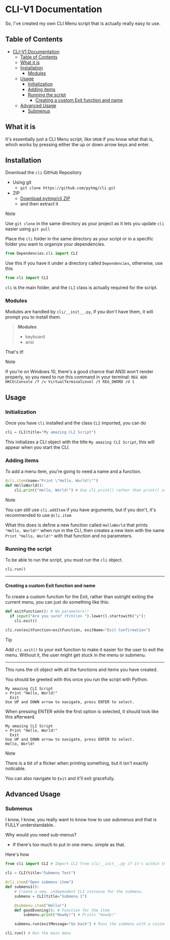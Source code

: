# CLI-V1 Documentation

So, I've created my own CLI Menu script that is actually really easy to use.

## Table of Contents
- [CLI-V1 Documentation](#cli-v1-documentation)
  - [Table of Contents](#table-of-contents)
  - [What it is](#what-it-is)
  - [Installation](#installation)
    - [Modules](#modules)
  - [Usage](#usage)
    - [Initialization](#initialization)
    - [Adding items](#adding-items)
    - [Running the script](#running-the-script)
      - [Creating a custom Exit function and name](#creating-a-custom-exit-function-and-name)
  - [Advanced Usage](#advanced-usage)
    - [Submenus](#submenus)

## What it is

It's essentially just a CLI Menu script, like `GRUB` if you know what that is, which works by pressing either the up or down arrow keys and enter.

## Installation

Download the `cli` GitHub Repository

- Using git
  - `git clone https://github.com/pytmg/cli.git`
- ZIP
  - [Download pytmg/cli ZIP](https://github.com/pytmg/cli/archive/refs/heads/v1.zip)
  - and then extract it
  
> [!NOTE]
> Use `git clone` in the same directory as your project as it lets you update `cli` easier using `git pull`

Place the `cli` folder in the same directory as your script or in a specific folder you want to organize your dependencies.

```python
from Dependencies.cli import CLI
```

Use this if you have it under a directory called `Dependencies`, otherwise, use this

```python
from cli import CLI
```

`cli` is the main folder, and the `CLI` class is actually required for the script.

### Modules

Modules are handled by `cli/__init__.py`, if you don't have them, it will prompt you to install them.

> **Modules**
> - keyboard
> - ansi

That's it!

> [!NOTE]
> If you're on Windows 10, there's a good chance that ANSI won't render properly, so you need to run this command in your terminal: `REG ADD HKCU\Console /f /v VirtualTerminalLevel /t REG_DWORD /d 1`

## Usage

### Initialization

Once you have `cli` installed and the class `CLI` imported, you can do

```python
cli = CLI(title="My amazing CLI Script")
```

This initializes a CLI object with the title `My amazing CLI Script`, this will appear when you start the CLI.

### Adding items

To add a menu item, you're going to need a name and a function.

```python
@cli.item(name="Print \"Hello, World!\"")
def HelloWorld():
    cli.print("Hello, World!") # Use cli.print() rather than print() so that it shows up
```

> [!NOTE]
> You can still use `cli.addItem` if you have arguments, but if you don't, it's recommended to use `@cli.item`

What this does is define a new function called `HelloWorld` that prints `"Hello, World!"` when run in the CLI, then creates a new item with the name `Print "Hello, World!"` with that function and no parameters.

### Running the script

To be able to run the script, you must run the `cli` object.

```python
cli.run()
```

---

#### Creating a custom Exit function and name

To create a custom function for the Exit, rather than outright exiting the current menu, you can just do something like this:

```python
def exitFunction(): # No parameters!!
  if input("Are you sure? (Y/n)\n> ").lower().startswith("y"):
    cli.exit()

cli.run(exitFunction=exitFunction, exitName="Exit Confirmation")
```

> [!TIP]
> Add `cli.exit()` to your exit function to make it easier for the user to exit the menu. Without it, the user might get stuck in the menu or submenu.

---

This runs the cli object with all the functions and items you have created.

You should be greeted with this once you run the script with Python.

```
My amazing CLI Script
> Print "Hello, World!"
  Exit
Use UP and DOWN arrow to navigate, press ENTER to select.
```

When pressing ENTER while the first option is selected, it should look like this afterward.

```
My amazing CLI Script
> Print "Hello, World!"
  Exit
Use UP and DOWN arrow to navigate, press ENTER to select.
Hello, World!
```

> [!NOTE]
> There is a bit of a flicker when printing something, but it isn't exactly noticable.

You can also navigate to `Exit` and it'll exit gracefully.

## Advanced Usage

### Submenus

I know, I know, you really want to know how to use submenus and that is FULLY understandable..

Why would you need sub-menus?

- If there's too much to put in one menu. simple as that.

Here's how

```python
from cli import CLI # Import CLI from cli/__init__.py if it's within the subdirectory "cli"

cli = CLI(title="Submenu Test")

@cli.item("Open submenu item")
def submenu1():
    # Create a new, independent CLI instance for the submenu.
    submenu = CLI(title="Submenu 1")

    @submenu.item("Hello!")
    def goodEvening(): # Function for the item
        submenu.print("Howdy!") # Prints "Howdy!"

    submenu.run(exitMessage="Go back") # Runs the submenu with a custom exit label

cli.run() # Run the main menu
```
